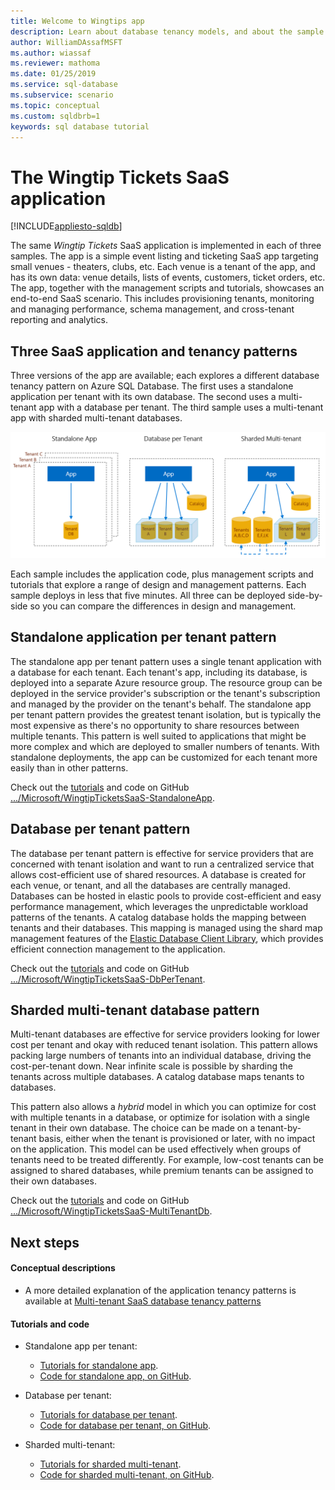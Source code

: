 ```yaml
---
title: Welcome to Wingtips app
description: Learn about database tenancy models, and about the sample Wingtips SaaS application, for Azure SQL Database in the cloud environment.
author: WilliamDAssafMSFT
ms.author: wiassaf
ms.reviewer: mathoma
ms.date: 01/25/2019
ms.service: sql-database
ms.subservice: scenario
ms.topic: conceptual
ms.custom: sqldbrb=1
keywords: sql database tutorial
---
```

# The Wingtip Tickets SaaS application
[!INCLUDE[appliesto-sqldb](../includes/appliesto-sqldb.md)]

The same *Wingtip Tickets* SaaS application is implemented in each of three samples. The app is a simple event listing and ticketing SaaS app targeting small venues - theaters, clubs, etc. Each venue is a tenant of the app, and has its own data: venue details, lists of events, customers, ticket orders, etc.  The app, together with the management scripts and tutorials, showcases an end-to-end SaaS scenario. This includes provisioning tenants, monitoring and managing performance, schema management, and cross-tenant reporting and analytics.

## Three SaaS application and tenancy patterns

Three versions of the app are available; each explores a different database tenancy pattern on Azure SQL Database.  The first uses a standalone application per tenant with its own database. The second uses a multi-tenant app with a database per tenant. The third sample uses a multi-tenant app with sharded multi-tenant databases.

![Three tenancy patterns][image-three-tenancy-patterns]

 Each sample includes the application code, plus management scripts and tutorials that explore a range of design and management patterns.  Each sample deploys in less that five minutes.  All three can be deployed side-by-side so you can compare the differences in design and management.

## Standalone application per tenant pattern

The standalone app per tenant pattern uses a single tenant application with a database for each tenant. Each tenant's app, including its database, is deployed into a separate Azure resource group. The resource group can be deployed in the service provider's subscription or the tenant's subscription and managed by the provider on the tenant's behalf. The standalone app per tenant pattern provides the greatest tenant isolation, but is typically the most expensive as there's no opportunity to share resources between multiple tenants.  This pattern is well suited to applications that might be more complex and which are deployed to smaller numbers of tenants.  With standalone deployments, the app can be customized for each tenant more easily than in other patterns.  

Check out the [tutorials][docs-tutorials-for-wingtip-sa] and code on GitHub  [.../Microsoft/WingtipTicketsSaaS-StandaloneApp][github-code-for-wingtip-sa].

## Database per tenant pattern

The database per tenant pattern is effective for service providers that are concerned with tenant isolation and want to run a centralized service that allows cost-efficient use of shared resources. A database is created for each venue, or tenant, and all the databases are centrally managed. Databases can be hosted in elastic pools to provide cost-efficient and easy performance management, which leverages the unpredictable workload patterns of the tenants. A catalog database holds the mapping between tenants and their databases. This mapping is managed using the shard map management features of the [Elastic Database Client Library](elastic-database-client-library.md), which  provides efficient connection management to the application.

Check out the [tutorials][docs-tutorials-for-wingtip-dpt] and code on GitHub  [.../Microsoft/WingtipTicketsSaaS-DbPerTenant][github-code-for-wingtip-dpt].

## Sharded multi-tenant database pattern

Multi-tenant databases are effective for service providers looking for lower cost per tenant and okay with reduced tenant isolation. This pattern allows packing large numbers of tenants into an individual database, driving the cost-per-tenant down. Near infinite scale is possible by sharding the tenants across multiple databases. A catalog database maps tenants to databases.  

This pattern also allows a *hybrid* model in which you can optimize for cost with multiple tenants in a database, or optimize for isolation with a single tenant in their own database. The choice can be made on a tenant-by-tenant basis, either when the tenant is provisioned or later, with no impact on the application.  This model can be used effectively when groups of tenants need to be treated differently. For example, low-cost tenants can be assigned to shared databases, while premium tenants can be assigned to their own databases. 

Check out the [tutorials][docs-tutorials-for-wingtip-mt] and code on GitHub  [.../Microsoft/WingtipTicketsSaaS-MultiTenantDb][github-code-for-wingtip-mt].

## Next steps

#### Conceptual descriptions

- A more detailed explanation of the application tenancy patterns is available at [Multi-tenant SaaS database tenancy patterns][saas-tenancy-app-design-patterns-md]

#### Tutorials and code

- Standalone app per tenant:
    - [Tutorials for standalone app][docs-tutorials-for-wingtip-sa].
    - [Code for standalone app, on GitHub][github-code-for-wingtip-sa].

- Database per tenant:
    - [Tutorials for database per tenant][docs-tutorials-for-wingtip-dpt].
    - [Code for database per tenant, on GitHub][github-code-for-wingtip-dpt].

- Sharded multi-tenant:
    - [Tutorials for sharded multi-tenant][docs-tutorials-for-wingtip-mt].
    - [Code for sharded multi-tenant, on GitHub][github-code-for-wingtip-mt].



<!-- Image references. -->

[image-three-tenancy-patterns]: media/saas-tenancy-welcome-wingtip-tickets-app/three-tenancy-patterns.png "Three tenancy patterns."

<!-- Docs.ms.com references. -->

[saas-tenancy-app-design-patterns-md]: saas-tenancy-app-design-patterns.md

<!-- WWWeb http references. -->

[docs-tutorials-for-wingtip-sa]: ./saas-standaloneapp-get-started-deploy.md
[github-code-for-wingtip-sa]: https://github.com/Microsoft/WingtipTicketsSaaS-StandaloneApp

[docs-tutorials-for-wingtip-dpt]: ./saas-dbpertenant-wingtip-app-overview.md
[github-code-for-wingtip-dpt]: https://github.com/Microsoft/WingtipTicketsSaaS-DbPerTenant

[docs-tutorials-for-wingtip-mt]: ./saas-multitenantdb-get-started-deploy.md
[github-code-for-wingtip-mt]: https://github.com/Microsoft/WingtipTicketsSaaS-MultiTenantDb
